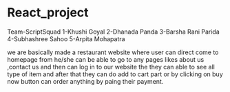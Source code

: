 # React_project
Team-ScriptSquad
1-Khushi Goyal
2-Dhanada Panda
3-Barsha Rani Parida
4-Subhashree Sahoo
5-Arpita Mohapatra

we are basically made a restaurant website where user can direct come to homepage from he/she can be able to go to any pages likes about us ,contact us and then can log in to our website the they can able to see all type of item and after that they can do add to cart part or by clicking on buy now button can order anything by paing their payment.

